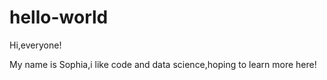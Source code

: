 # hello-world

Hi,everyone!

  My name is Sophia,i like code and data science,hoping to learn more here!
